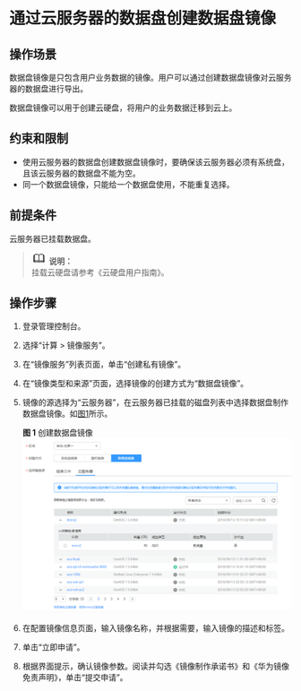 # 通过云服务器的数据盘创建数据盘镜像<a name="ZH-CN_TOPIC_0102644450"></a>

## 操作场景<a name="section18717101118575"></a>

数据盘镜像是只包含用户业务数据的镜像。用户可以通过创建数据盘镜像对云服务器的数据盘进行导出。

数据盘镜像可以用于创建云硬盘，将用户的业务数据迁移到云上。

## 约束和限制<a name="section438627819352"></a>

-   使用云服务器的数据盘创建数据盘镜像时，要确保该云服务器必须有系统盘，且该云服务器的数据盘不能为空。
-   同一个数据盘镜像，只能给一个数据盘使用，不能重复选择。

## 前提条件<a name="section5577833119352"></a>

云服务器已挂载数据盘。

>![](public_sys-resources/icon-note.gif) **说明：**   
>挂载云硬盘请参考《云硬盘用户指南》。  

## 操作步骤<a name="section175352011190"></a>

1.  登录管理控制台。
2.  选择“计算 \> 镜像服务”。
3.  在“镜像服务”列表页面，单击“创建私有镜像”。
4.  在“镜像类型和来源”页面，选择镜像的创建方式为“数据盘镜像”。
5.  镜像的源选择为“云服务器”，在云服务器已挂载的磁盘列表中选择数据盘制作数据盘镜像。如[图1](#fig8753820171917)所示。

    **图 1**  创建数据盘镜像<a name="fig8753820171917"></a>  
    ![](figures/创建数据盘镜像.png "创建数据盘镜像")

6.  在配置镜像信息页面，输入镜像名称，并根据需要，输入镜像的描述和标签。
7.  单击“立即申请”。
8.  根据界面提示，确认镜像参数。阅读并勾选《镜像制作承诺书》和《华为镜像免责声明》，单击“提交申请”。

